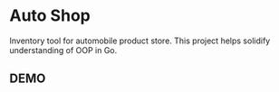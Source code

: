 # Auto Shop

Inventory tool for automobile product store.
This project helps solidify understanding of OOP in Go.

## DEMO
